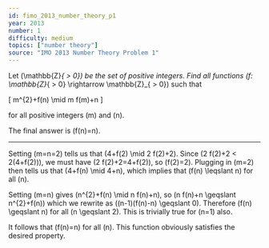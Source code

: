 ```yaml
---
id: fimo_2013_number_theory_p1
year: 2013
number: 1
difficulty: medium
topics: ["number theory"]
source: "IMO 2013 Number Theory Problem 1"
---
```


Let \(\mathbb{Z}_{ > 0}\) be the set of positive integers. Find all functions \(f: \mathbb{Z}_{ > 0} \rightarrow \mathbb{Z}_{ > 0}\) such that

\[
m^{2}+f(n) \mid m f(m)+n
\]

for all positive integers \(m\) and \(n\).

The final answer is \(f(n)=n\).

---
Setting \(m=n=2\) tells us that \(4+f(2) \mid 2 f(2)+2\). Since \(2 f(2)+2 < 2(4+f(2))\), we must have \(2 f(2)+2=4+f(2)\), so \(f(2)=2\). Plugging in \(m=2\) then tells us that \(4+f(n) \mid 4+n\), which implies that \(f(n) \leqslant n\) for all \(n\).

Setting \(m=n\) gives \(n^{2}+f(n) \mid n f(n)+n\), so \(n f(n)+n \geqslant n^{2}+f(n)\) which we rewrite as \((n-1)(f(n)-n) \geqslant 0\). Therefore \(f(n) \geqslant n\) for all \(n \geqslant 2\). This is trivially true for \(n=1\) also.

It follows that \(f(n)=n\) for all \(n\). This function obviously satisfies the desired property.
